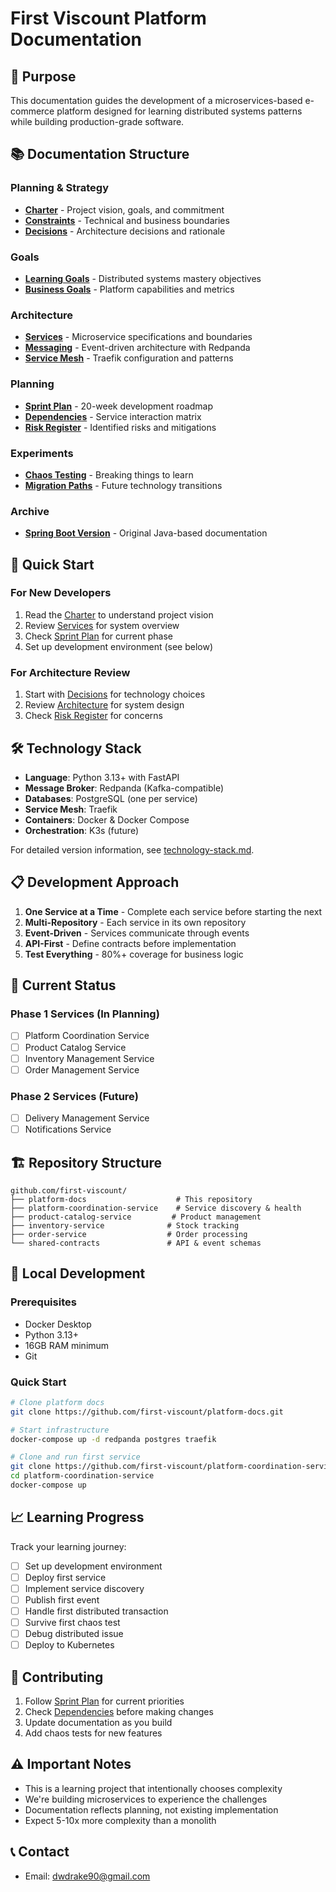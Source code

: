 # First Viscount Platform Documentation

## 🎯 Purpose

This documentation guides the development of a microservices-based e-commerce platform designed for learning distributed systems patterns while building production-grade software.

## 📚 Documentation Structure

### Planning & Strategy
- **[Charter](./charter.md)** - Project vision, goals, and commitment
- **[Constraints](./constraints.md)** - Technical and business boundaries
- **[Decisions](./decisions.md)** - Architecture decisions and rationale

### Goals
- **[Learning Goals](./goals/learning-goals.md)** - Distributed systems mastery objectives
- **[Business Goals](./goals/business-goals.md)** - Platform capabilities and metrics

### Architecture
- **[Services](./architecture/services.md)** - Microservice specifications and boundaries
- **[Messaging](./architecture/messaging.md)** - Event-driven architecture with Redpanda
- **[Service Mesh](./architecture/service-mesh.md)** - Traefik configuration and patterns

### Planning
- **[Sprint Plan](./planning/sprint-plan.md)** - 20-week development roadmap
- **[Dependencies](./planning/dependencies.md)** - Service interaction matrix
- **[Risk Register](./planning/risk-register.md)** - Identified risks and mitigations

### Experiments
- **[Chaos Testing](./experiments/chaos-testing.md)** - Breaking things to learn
- **[Migration Paths](./experiments/migration-paths.md)** - Future technology transitions

### Archive
- **[Spring Boot Version](./archive/spring-boot-version/)** - Original Java-based documentation

## 🚀 Quick Start

### For New Developers
1. Read the [Charter](./charter.md) to understand project vision
2. Review [Services](./architecture/services.md) for system overview
3. Check [Sprint Plan](./planning/sprint-plan.md) for current phase
4. Set up development environment (see below)

### For Architecture Review
1. Start with [Decisions](./decisions.md) for technology choices
2. Review [Architecture](./architecture/) for system design
3. Check [Risk Register](./planning/risk-register.md) for concerns

## 🛠 Technology Stack

- **Language**: Python 3.13+ with FastAPI
- **Message Broker**: Redpanda (Kafka-compatible)
- **Databases**: PostgreSQL (one per service)
- **Service Mesh**: Traefik
- **Containers**: Docker & Docker Compose
- **Orchestration**: K3s (future)

For detailed version information, see [technology-stack.md](./architecture/technology-stack.md).

## 📋 Development Approach

1. **One Service at a Time** - Complete each service before starting the next
2. **Multi-Repository** - Each service in its own repository
3. **Event-Driven** - Services communicate through events
4. **API-First** - Define contracts before implementation
5. **Test Everything** - 80%+ coverage for business logic

## 🔄 Current Status

### Phase 1 Services (In Planning)
- [ ] Platform Coordination Service
- [ ] Product Catalog Service
- [ ] Inventory Management Service
- [ ] Order Management Service

### Phase 2 Services (Future)
- [ ] Delivery Management Service
- [ ] Notifications Service

## 🏗 Repository Structure

```
github.com/first-viscount/
├── platform-docs                    # This repository
├── platform-coordination-service    # Service discovery & health
├── product-catalog-service         # Product management
├── inventory-service              # Stock tracking
├── order-service                  # Order processing
└── shared-contracts               # API & event schemas
```

## 🔧 Local Development

### Prerequisites
- Docker Desktop
- Python 3.13+
- 16GB RAM minimum
- Git

### Quick Start
```bash
# Clone platform docs
git clone https://github.com/first-viscount/platform-docs.git

# Start infrastructure
docker-compose up -d redpanda postgres traefik

# Clone and run first service
git clone https://github.com/first-viscount/platform-coordination-service.git
cd platform-coordination-service
docker-compose up
```

## 📈 Learning Progress

Track your learning journey:
- [ ] Set up development environment
- [ ] Deploy first service
- [ ] Implement service discovery
- [ ] Publish first event
- [ ] Handle first distributed transaction
- [ ] Survive first chaos test
- [ ] Debug distributed issue
- [ ] Deploy to Kubernetes

## 🤝 Contributing

1. Follow [Sprint Plan](./planning/sprint-plan.md) for current priorities
2. Check [Dependencies](./planning/dependencies.md) before making changes
3. Update documentation as you build
4. Add chaos tests for new features

## ⚠️ Important Notes

- This is a learning project that intentionally chooses complexity
- We're building microservices to experience the challenges
- Documentation reflects planning, not existing implementation
- Expect 5-10x more complexity than a monolith

## 📞 Contact
- Email: dwdrake90@gmail.com